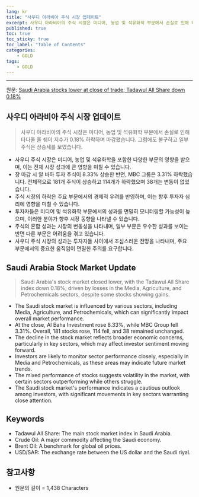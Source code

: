 ```yaml
---
lang: kr
title: "사우디 아라비아 주식 시장 업데이트"
excerpt: 사우디 아라비아의 주식 시장은 미디어, 농업 및 석유화학 부문에서 손실로 인해 타다울 올 쉐어 지수가 0.18% 하락하며 마감했습니다. 그럼에도 불구하고 일부 주식은 상승세를 보였습니다.
published: true
toc: true
toc_sticky: true
toc_label: "Table of Contents"
categories:
    - GOLD
tags:
    - GOLD
---
```


---

  원문: [Saudi Arabia stocks lower at close of trade; Tadawul All Share down 0.18%](https://www.investing.com/news/stock-market-news/saudi-arabia-stocks-lower-at-close-of-trade-tadawul-all-share-down-018-3788587)

## 사우디 아라비아 주식 시장 업데이트

> 사우디 아라비아의 주식 시장은 미디어, 농업 및 석유화학 부문에서 손실로 인해 타다울 올 쉐어 지수가 0.18% 하락하며 마감했습니다. 그럼에도 불구하고 일부 주식은 상승세를 보였습니다.


- 사우디 주식 시장은 미디어, 농업 및 석유화학을 포함한 다양한 부문의 영향을 받으며, 이는 전체 시장 성과에 큰 영향을 미칠 수 있습니다.
- 장 마감 시 알 바하 투자 주식이 8.33% 상승한 반면, MBC 그룹은 3.31% 하락했습니다. 전체적으로 181개 주식이 상승하고 114개가 하락했으며 38개는 변동이 없었습니다.
- 주식 시장의 하락은 주요 부문에서의 경제적 우려를 반영하며, 이는 향후 투자자 심리에 영향을 미칠 수 있습니다.
- 투자자들은 미디어 및 석유화학 부문에서의 성과를 면밀히 모니터링할 가능성이 높으며, 이러한 분야가 향후 시장 동향을 나타낼 수 있습니다.
- 주식의 혼합 성과는 시장의 변동성을 나타내며, 일부 부문은 우수한 성과를 보이는 반면 다른 부문은 어려움을 겪고 있습니다.
- 사우디 주식 시장의 성과는 투자자들 사이에서 조심스러운 전망을 나타내며, 주요 부문에서의 중요한 움직임이 면밀한 주의를 요구합니다.

## Saudi Arabia Stock Market Update

> Saudi Arabia's stock market closed lower, with the Tadawul All Share index down 0.18%, driven by losses in the Media, Agriculture, and Petrochemicals sectors, despite some stocks showing gains.


- The Saudi stock market is influenced by various sectors, including Media, Agriculture, and Petrochemicals, which can significantly impact overall market performance.
- At the close, Al Baha Investment rose 8.33%, while MBC Group fell 3.31%. Overall, 181 stocks rose, 114 fell, and 38 remained unchanged.
- The decline in the stock market reflects broader economic concerns, particularly in key sectors, which may affect investor sentiment moving forward.
- Investors are likely to monitor sector performance closely, especially in Media and Petrochemicals, as these areas may indicate future market trends.
- The mixed performance of stocks suggests volatility in the market, with certain sectors outperforming while others struggle.
- The Saudi stock market's performance indicates a cautious outlook among investors, with significant movements in key sectors warranting close attention.

## Keywords

- Tadawul All Share: The main stock market index in Saudi Arabia.
- Crude Oil: A major commodity affecting the Saudi economy.
- Brent Oil: A benchmark for global oil prices.
- USD/SAR: The exchange rate between the US dollar and the Saudi riyal.

## 참고사항

- 원문의 길이 = 1,438 Characters

